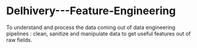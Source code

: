 # Delhivery---Feature-Engineering
To understand and process the data coming out of data engineering pipelines :  clean, sanitize and manipulate data to get useful features out of raw fields.
